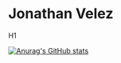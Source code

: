 # Jonathan Velez
H1


[![Anurag's GitHub stats](https://github-readme-stats.vercel.app/api?username=JonathanVelez-code)](https://github.com/anuraghazra/github-readme-stats)
